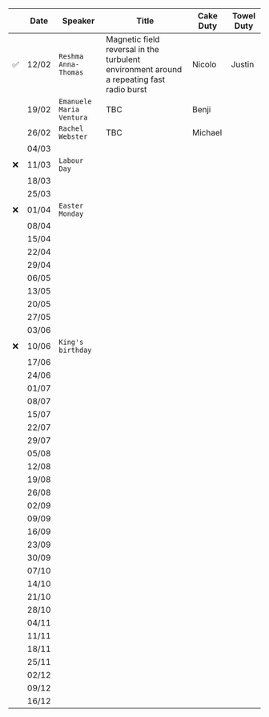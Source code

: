 | | Date | Speaker | Title | Cake Duty | Towel Duty | 
| --- | --- | --- | --- | --- | --- |
| ✅  | 12/02 | `Reshma Anna-Thomas` | Magnetic field reversal in the turbulent environment around a repeating fast radio burst | Nicolo | Justin |
| | 19/02 | `Emanuele Maria Ventura` | TBC | Benji | |
| | 26/02 | `Rachel Webster` | TBC | Michael | |
| | 04/03 | | | | |
| ❌ | 11/03 | `Labour Day` | | | |
| | 18/03 | | | | |
| | 25/03 | | | | |
| ❌ | 01/04 | `Easter Monday` | | | |
| | 08/04 | | | | |
| | 15/04 | | | | |
| | 22/04 | | | | |
| | 29/04 | | | | |
| | 06/05 | | | | |
| | 13/05 | | | | |
| | 20/05 | | | | |
| | 27/05 | | | | |
| | 03/06 | | | | |
| ❌ | 10/06 | `King's birthday` | | | |
| | 17/06 | | | | |
| | 24/06 | | | | |
| | 01/07 | | | | |
| | 08/07 | | | | |
| | 15/07 | | | | |
| | 22/07 | | | | |
| | 29/07 | | | | |
| | 05/08 | | | | |
| | 12/08 | | | | |
| | 19/08 | | | | |
| | 26/08 | | | | |
| | 02/09 | | | | |
| | 09/09 | | | | |
| | 16/09 | | | | |
| | 23/09 | | | | |
| | 30/09 | | | | |
| | 07/10 | | | | |
| | 14/10 | | | | |
| | 21/10 | | | | |
| | 28/10 | | | | |
| | 04/11 | | | | |
| | 11/11 | | | | |
| | 18/11 | | | | |
| | 25/11 | | | | |
| | 02/12 | | | | |
| | 09/12 | | | | |
| | 16/12 | | | | |
